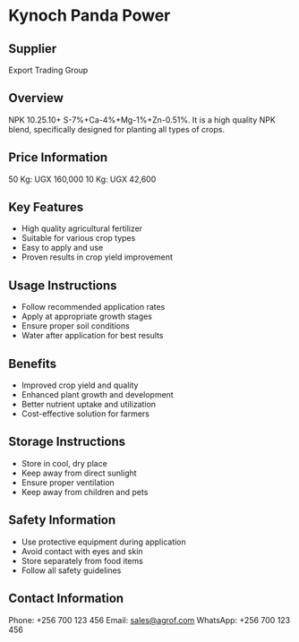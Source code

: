 # Kynoch Panda Power

## Supplier
Export Trading Group

## Overview
NPK 10.25.10+ S-7%+Ca-4%+Mg-1%+Zn-0.51%. It is a high quality NPK blend, specifically designed for planting all types of crops.

## Price Information
50 Kg: UGX 160,000
10 Kg: UGX 42,600

## Key Features
- High quality agricultural fertilizer
- Suitable for various crop types
- Easy to apply and use
- Proven results in crop yield improvement

## Usage Instructions
- Follow recommended application rates
- Apply at appropriate growth stages
- Ensure proper soil conditions
- Water after application for best results

## Benefits
- Improved crop yield and quality
- Enhanced plant growth and development
- Better nutrient uptake and utilization
- Cost-effective solution for farmers

## Storage Instructions
- Store in cool, dry place
- Keep away from direct sunlight
- Ensure proper ventilation
- Keep away from children and pets

## Safety Information
- Use protective equipment during application
- Avoid contact with eyes and skin
- Store separately from food items
- Follow all safety guidelines

## Contact Information
Phone: +256 700 123 456
Email: sales@agrof.com
WhatsApp: +256 700 123 456
